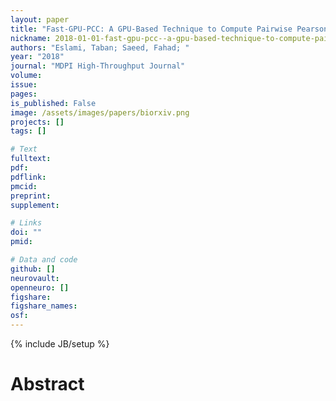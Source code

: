 ```yaml
---
layout: paper
title: "Fast-GPU-PCC: A GPU-Based Technique to Compute Pairwise Pearson’s Correlation Coefficients for Time Series Data - An fMRI Study"
nickname: 2018-01-01-fast-gpu-pcc--a-gpu-based-technique-to-compute-pairwise-pearson’s-correlation-coefficients-for-time-series-data---an-fmri-study
authors: "Eslami, Taban; Saeed, Fahad; "
year: "2018"
journal: "MDPI High-Throughput Journal"
volume: 
issue:
pages: 
is_published: False
image: /assets/images/papers/biorxiv.png
projects: []
tags: []

# Text
fulltext:
pdf:
pdflink:
pmcid:
preprint: 
supplement:

# Links
doi: ""
pmid:

# Data and code
github: []
neurovault:
openneuro: []
figshare:
figshare_names:
osf:
---
```

{% include JB/setup %}

# Abstract


